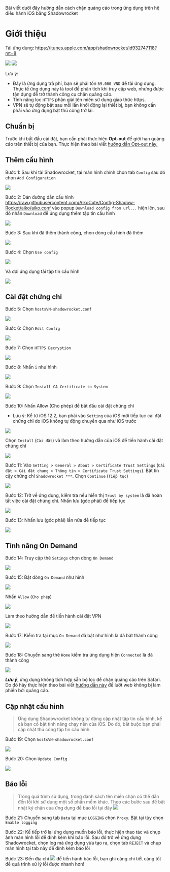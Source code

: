Bài viết dưới đây hướng dẫn cách chặn quảng cáo trong ứng dụng trên hệ điều hành iOS bằng Shadowrocket

# Giới thiệu

Tải ứng dụng: https://itunes.apple.com/app/shadowrocket/id932747118?mt=8

![](https://is1-ssl.mzstatic.com/image/thumb/Purple123/v4/84/3d/7f/843d7f23-fdd5-97c2-d7c4-5981ba9542fd/mzl.syhpxhsl.png/300x0w.jpg) ![](https://is1-ssl.mzstatic.com/image/thumb/Purple113/v4/04/f0/cb/04f0cb89-e5f4-da3b-a818-90bbfed5e2f4/mzl.uairddum.png/300x0w.jpg)

Lưu ý:
* Đây là ứng dụng trả phí, bạn sẽ phải tốn `69.000 VND` để tải ứng dụng. Thực tế ứng dụng này là tool để phân tích khi truy cập web, nhưng được tận dụng để trở thành công cụ chặn quảng cáo.
* Tính năng lọc `HTTPS` phân giải tên miền sử dụng giao thức https.
* VPN sẽ tự động bật sau mỗi lần khởi động lại thiết bị, bạn không cần phải vào ứng dụng bật thủ công trở lại.

## Chuẩn bị

Trước khi bắt đầu cài đặt, bạn cần phải thực hiện **Opt-out** để giới hạn quảng cáo trên thiết bị của bạn. Thực hiện theo bài viết [hướng dẫn Opt-out này.](https://github.com/bigdargon/hostsVN/wiki/Opt-out)

## Thêm cấu hình

Bước 1: Sau khi tải Shadowrocket, tại màn hình chính chọn tab `Config` sau đó chọn `Add Configuration`

![](https://raw.githubusercontent.com/AikoCute/Config-Shadow-Rocket/aiko/image/img_Shadowrocket_B01.jpg)

Bước 2: Dán đường dẫn cấu hình https://raw.githubusercontent.com/AikoCute/Config-Shadow-Rocket/aiko/aiko.conf vào popup `Download config from url...` hiện lên, sau đó nhấn `Download` để ứng dụng thêm tập tin cấu hình

![](https://raw.githubusercontent.com/AikoCute/Config-Shadow-Rocket/aiko/image/img_Shadowrocket_B02.jpg)

Bước 3: Sau khi đã thêm thành công, chọn dòng cấu hình đã thêm

![](https://raw.githubusercontent.com/AikoCute/Config-Shadow-Rocket/aiko/image/img_Shadowrocket_B03.jpg)

Bước 4: Chọn `Use config`

![](https://raw.githubusercontent.com/AikoCute/Config-Shadow-Rocket/aiko/image/img_Shadowrocket_B04.jpg)

Và đợi ứng dụng tải tập tin cấu hình

![](https://raw.githubusercontent.com/AikoCute/Config-Shadow-Rocket/aiko/image/img_Shadowrocket_B04-1.png)

## Cài đặt chứng chỉ

Bước 5: Chọn `hostsVN-shadowrocket.conf`

![](https://raw.githubusercontent.com/AikoCute/Config-Shadow-Rocket/aiko/image/img_Shadowrocket_B05.jpg)

Bước 6: Chọn `Edit Config`

![](https://raw.githubusercontent.com/AikoCute/Config-Shadow-Rocket/aiko/image/img_Shadowrocket_B06.jpg)

Bước 7: Chọn `HTTPS Decryption`

![](https://raw.githubusercontent.com/AikoCute/Config-Shadow-Rocket/aiko/image/img_Shadowrocket_B07.jpg)

Bước 8: Nhấn `i` như hình

![](https://raw.githubusercontent.com/AikoCute/Config-Shadow-Rocket/aiko/image/img_Shadowrocket_B08.jpg)

Bước 9: Chọn `Install CA Certificate to System`

![](https://raw.githubusercontent.com/AikoCute/Config-Shadow-Rocket/aiko/image/img_Shadowrocket_B09.jpg)

Bước 10: Nhấn Allow (Cho phép) để bắt đầu cài đặt chứng chỉ

* Lưu ý: Kể từ iOS 12.2, bạn phải vào `Setting` của iOS mới tiếp tục cài đặt chứng chỉ do iOS không tự động chuyển qua như iOS trước

![](https://raw.githubusercontent.com/AikoCute/Config-Shadow-Rocket/aiko/image/img_Shadowrocket_B10.jpg)

Chọn `Install` (`Cài đặt`) và làm theo hướng dẫn của iOS để tiến hành cài đặt chứng chỉ

![](https://raw.githubusercontent.com/AikoCute/Config-Shadow-Rocket/aiko/image/img_Shadowrocket_B10-1.jpg)

Bước 11: Vào `Setting > General > About > Certificate Trust Settings` (`Cài đặt > Cài đặt chung > Thông tin > Certificate Trust Settings`). Bật tin cậy chứng chỉ `Shadowrocket ***`. Chọn `Continue` (`Tiếp tục`)

![](https://raw.githubusercontent.com/AikoCute/Config-Shadow-Rocket/aiko/image/img_Shadowrocket_B11.jpg)

Bước 12: Trở về ứng dụng, kiểm tra nếu hiển thị `Trust by system` là đã hoàn tất việc cài đặt chứng chỉ. Nhấn lưu (góc phải) để tiếp tục

![](https://raw.githubusercontent.com/AikoCute/Config-Shadow-Rocket/aiko/image/img_Shadowrocket_B12.jpg)

Bước 13: Nhấn lưu (góc phải) lần nữa để tiếp tục

![](https://raw.githubusercontent.com/AikoCute/Config-Shadow-Rocket/aiko/image/img_Shadowrocket_B13.jpg)

## Tính năng On Demand

Bước 14: Truy cập thẻ `Setings` chọn dòng `On Demand`

![](https://raw.githubusercontent.com/AikoCute/Config-Shadow-Rocket/aiko/image/img_Shadowrocket_B14.jpg)

Bước 15: Bật dòng `On Demand` như hình

![](https://raw.githubusercontent.com/AikoCute/Config-Shadow-Rocket/aiko/image/img_Shadowrocket_B15.jpg)

Nhấn `Allow` (`Cho phép`)

![](https://raw.githubusercontent.com/AikoCute/Config-Shadow-Rocket/aiko/image/img_Shadowrocket_B16.jpg)

Làm theo hướng dẫn để tiến hành cài đặt VPN

![](https://raw.githubusercontent.com/AikoCute/Config-Shadow-Rocket/aiko/image/img_Shadowrocket_B16-1.png)

Bước 17: Kiểm tra tại mục `On Demand` đã bật như hình là đã bật thành công

![](https://raw.githubusercontent.com/AikoCute/Config-Shadow-Rocket/aiko/image/img_Shadowrocket_B17.jpg)

Bước 18: Chuyển sang thẻ `Home` kiểm tra ứng dụng hiện `Connected` là đã thành công

![](https://raw.githubusercontent.com/AikoCute/Config-Shadow-Rocket/aiko/image/img_Shadowrocket_B18.jpg)

_**Lưu ý**_, ứng dụng không tích hợp sẵn bộ lọc để chặn quảng cáo trên Safari. Do đó hãy thực hiện theo bài viết [hướng dẫn này](https://github.com/bigdargon/hostsVN/wiki/Adguard) để lướt web không bị làm phiền bởi quảng cáo.

## Cập nhật cấu hình

> Ứng dụng Shadowrocket không tự động cập nhật tập tin cấu hình, kể cả bạn có bật tính năng chạy nền của iOS. Do đó, bắt buộc bạn phải cập nhật thủ công tập tin cấu hình.

Bước 19: Chọn `hostsVN-shadowrocket.conf`

![](https://raw.githubusercontent.com/AikoCute/Config-Shadow-Rocket/aiko/image/img_Shadowrocket_B19.jpg)

Bước 20: Chọn `Update Config`

![](https://raw.githubusercontent.com/AikoCute/Config-Shadow-Rocket/aiko/image/img_Shadowrocket_B20.jpg)

## Báo lỗi

> Trong quá trình sử dụng, trong danh sách tên miền chặn có thể dẫn đến lỗi khi sử dụng một số phần mềm khác. Theo các bước sau để bật nhật ký chặn của ứng dụng để báo lỗi tại đây [![](https://img.shields.io/badge/MyTele-@AikocuteTele-blue.svg)](https://t.me/AikoCute_Player)

Bước 21: Chuyển sang tab `Data` tại mục `LOGGING` chọn `Proxy`. Bật tại tùy chọn `Enable logging`

Bước 22: Kế tiếp trở lại ứng dụng muốn báo lỗi, thực hiện thao tác và chụp ảnh màn hình lỗi để đính kèm khi báo lỗi. Sau đó trở về ứng dụng Shadowrocket, chọn log mà ứng dụng vừa tạo ra, chọn tab `REJECT` và chụp màn hình tại tab này để đính kèm báo lỗi

Bước 23: Đến địa chỉ [![](https://img.shields.io/badge/MyTele-@AikocuteTele-blue.svg)](https://t.me/AikoCute_Player) để tiến hành báo lỗi, bạn ghi càng chi tiết càng tốt để quá trình xử lý lỗi được nhanh hơn!